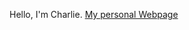 Hello, I'm Charlie.
[My personal Webpage](https://cha.rlierg.com/)

<!---
charlierg20/charlierg20 is a ✨ special ✨ repository because its `README.md` (this file) appears on your GitHub profile.
You can click the Preview link to take a look at your changes.
--->

